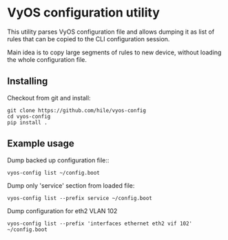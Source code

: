 
# VyOS configuration utility

This utility parses VyOS configuration file and allows dumping it as
list of rules that can be copied to the CLI configuration session.

Main idea is to copy large segments of rules to new device, without
loading the whole configuration file.

## Installing

Checkout from git and install:

    git clone https://github.com/hile/vyos-config
    cd vyos-config
    pip install .

## Example usage

Dump backed up configuration file::

    vyos-config list ~/config.boot

Dump only 'service' section from loaded file:

    vyos-config list --prefix service ~/config.boot

Dump configuration for eth2 VLAN 102

    vyos-config list --prefix 'interfaces ethernet eth2 vif 102' ~/config.boot
